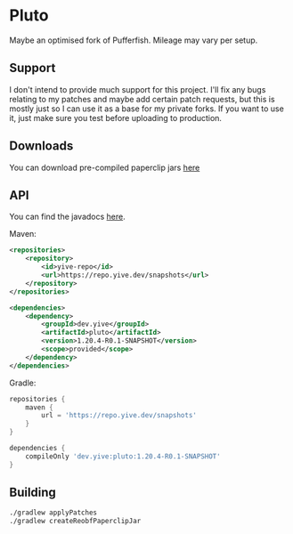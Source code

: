 # Pluto
Maybe an optimised fork of Pufferfish. Mileage may vary per setup.

## Support
I don't intend to provide much support for this project. I'll fix any bugs relating to my patches and maybe add certain patch requests, but this is mostly just so I can use it as a base for my private forks. If you want to use it, just make sure you test before uploading to production.

## Downloads
You can download pre-compiled paperclip jars [here](https://ci.yive.dev/job/Pluto/job/1.20.4/)

## API
You can find the javadocs [here](https://repo.yive.dev/javadoc/snapshots/dev/yive/pluto/pluto-api/1.20.4-R0.1-SNAPSHOT).

Maven:
```xml
<repositories>
    <repository>
        <id>yive-repo</id>
        <url>https://repo.yive.dev/snapshots</url>
    </repository>
</repositories>

<dependencies>
    <dependency>
        <groupId>dev.yive</groupId>
        <artifactId>pluto</artifactId>
        <version>1.20.4-R0.1-SNAPSHOT</version>
        <scope>provided</scope>
    </dependency>
</dependencies>
```
Gradle:
```groovy
repositories {
    maven {
        url = 'https://repo.yive.dev/snapshots'
    }
}

dependencies {
    compileOnly 'dev.yive:pluto:1.20.4-R0.1-SNAPSHOT'
}
```

## Building

```bash
./gradlew applyPatches
./gradlew createReobfPaperclipJar
```